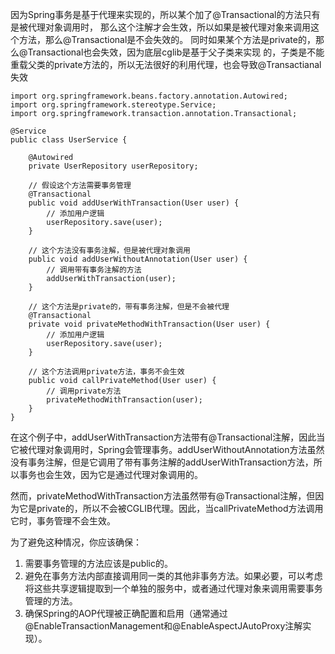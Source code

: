 因为Spring事务是基于代理来实现的，所以某个加了@Transactional的⽅法只有是被代理对象调⽤时，
那么这个注解才会⽣效，所以如果是被代理对象来调⽤这个⽅法，那么@Transactional是不会失效的。
同时如果某个⽅法是private的，那么@Transactional也会失效，因为底层cglib是基于⽗⼦类来实现
的，⼦类是不能重载⽗类的private⽅法的，所以⽆法很好的利⽤代理，也会导致@Transactianal失效

```
import org.springframework.beans.factory.annotation.Autowired;  
import org.springframework.stereotype.Service;  
import org.springframework.transaction.annotation.Transactional;  
  
@Service  
public class UserService {  
  
    @Autowired  
    private UserRepository userRepository;  
  
    // 假设这个方法需要事务管理  
    @Transactional  
    public void addUserWithTransaction(User user) {  
        // 添加用户逻辑  
        userRepository.save(user);  
    }  
  
    // 这个方法没有事务注解，但是被代理对象调用  
    public void addUserWithoutAnnotation(User user) {  
        // 调用带有事务注解的方法  
        addUserWithTransaction(user);  
    }  
  
    // 这个方法是private的，带有事务注解，但是不会被代理  
    @Transactional  
    private void privateMethodWithTransaction(User user) {  
        // 添加用户逻辑  
        userRepository.save(user);  
    }  
  
    // 这个方法调用private方法，事务不会生效  
    public void callPrivateMethod(User user) {  
        // 调用private方法  
        privateMethodWithTransaction(user);  
    }  
}
```

在这个例子中，addUserWithTransaction方法带有@Transactional注解，因此当它被代理对象调用时，Spring会管理事务。addUserWithoutAnnotation方法虽然没有事务注解，但是它调用了带有事务注解的addUserWithTransaction方法，所以事务也会生效，因为它是通过代理对象调用的。

然而，privateMethodWithTransaction方法虽然带有@Transactional注解，但因为它是private的，所以不会被CGLIB代理。因此，当callPrivateMethod方法调用它时，事务管理不会生效。

为了避免这种情况，你应该确保：

1. 需要事务管理的方法应该是public的。
2. 避免在事务方法内部直接调用同一类的其他非事务方法。如果必要，可以考虑将这些共享逻辑提取到一个单独的服务中，或者通过代理对象来调用需要事务管理的方法。
3. 确保Spring的AOP代理被正确配置和启用（通常通过@EnableTransactionManagement和@EnableAspectJAutoProxy注解实现）。